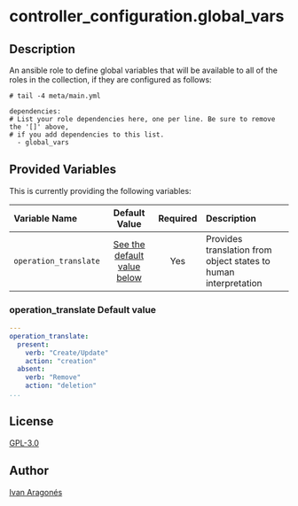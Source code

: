 # controller_configuration.global_vars

## Description

An ansible role to define global variables that will be available to all of the
roles in the collection, if they are configured as follows:

```console
# tail -4 meta/main.yml

dependencies:
# List your role dependencies here, one per line. Be sure to remove the '[]' above,
# if you add dependencies to this list.
  - global_vars
```

## Provided Variables

This is currently providing the following variables:

| Variable Name | Default Value | Required | Description |
|:---|:---:|:---:|:---|
| `operation_translate` | [See the default value below](#operation_translate-default-value) | Yes | Provides translation from object states to human interpretation |

### operation_translate Default value

```yaml
---
operation_translate:
  present:
    verb: "Create/Update"
    action: "creation"
  absent:
    verb: "Remove"
    action: "deletion"
...
```

## License

[GPL-3.0](https://github.com/redhat-cop/infra.controller_configuration#licensing)

## Author

[Ivan Aragonés](https://github.com/ivarmu)
